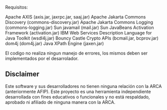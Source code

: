 Requisitos:

Apache AXIS (axis.jar, jaxrpc.jar, saaj.jar)
Apache Jakarta Commons Discovery (commons-discovery.jar)
Apache Jakarta Commons Logging (commons-logging.jar)
Sun javamail (mail.jar)
Sun JavaBeans Activation Framework (activation.jar)
IBM Web Services Description Language for Java Toolkit (wsdl4j.jar)
Bouncy Castle Crypto APIs (bcmail.jar, bcprov.jar)
dom4j (dom4j.jar)
Java XPath Engine (jaxen.jar)

El codigo no realiza ningun manejo de errores, los mismos deben
ser implementados por el desarrolador.

## Disclaimer

Este software y sus desarrolladores no tienen ninguna relación con la ARCA (anteriormente AFIP). Este proyecto es una herramienta independiente desarrollada con fines educativos o funcionales y no está respaldado, aprobado ni afiliado de ninguna manera con la ARCA.

